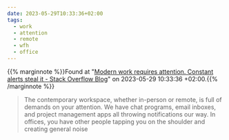 ```yaml
---
date: 2023-05-29T10:33:36+02:00
tags:
  - work
  - attention
  - remote
  - wfh
  - office
---
```

{{% marginnote %}}Found at "[Modern work requires attention. Constant alerts steal it - Stack Overflow Blog](https://web.archive.org/web/20230529103336/https://stackoverflow.blog/2023/05/22/modern-work-requires-attention-constant-alerts-steal-it/)" on 2023-05-29 10:33:36 +02:00.{{% /marginnote %}}

> The contemporary workspace, whether in-person or remote, is full of demands on your attention. We have chat programs, email inboxes, and project management apps all throwing notifications our way. In offices, you have other people tapping you on the shoulder and creating general noise
